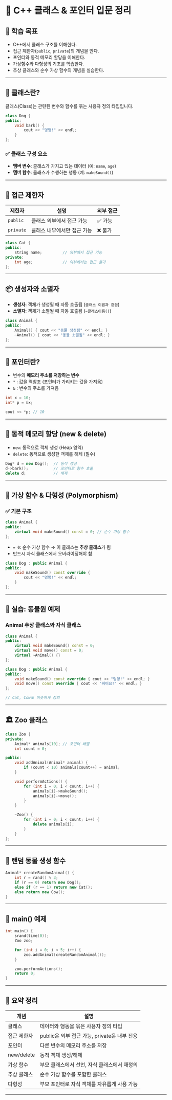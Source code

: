 # 🐾 C++ 클래스 & 포인터 입문 정리


## 📌 학습 목표

- C++에서 클래스 구조를 이해한다.
- 접근 제한자(`public`, `private`)의 개념을 안다.
- 포인터와 동적 메모리 할당을 이해한다.
- 가상함수와 다형성의 기초를 학습한다.
- 추상 클래스와 순수 가상 함수의 개념을 실습한다.

---

## 🧱 클래스란?

클래스(Class)는 관련된 변수와 함수를 묶는 사용자 정의 타입입니다.

```cpp
class Dog {
public:
    void bark() {
        cout << "멍멍!" << endl;
    }
};
````

### ✅ 클래스 구성 요소

* **멤버 변수**: 클래스가 가지고 있는 데이터 (예: `name`, `age`)
* **멤버 함수**: 클래스가 수행하는 행동 (예: `makeSound()`)

---

## 🔐 접근 제한자

| 제한자       | 설명              | 외부 접근 |
| --------- | --------------- | ----- |
| `public`  | 클래스 외부에서 접근 가능  | ✅ 가능  |
| `private` | 클래스 내부에서만 접근 가능 | ❌ 불가  |

```cpp
class Cat {
public:
    string name;         // 외부에서 접근 가능
private:
    int age;             // 외부에서는 접근 불가
};
```

---

## 📦 생성자와 소멸자

* **생성자**: 객체가 생성될 때 자동 호출됨 (`클래스 이름과 같음`)
* **소멸자**: 객체가 소멸될 때 자동 호출됨 (`~클래스이름()`)

```cpp
class Animal {
public:
    Animal() { cout << "동물 생성됨" << endl; }
    ~Animal() { cout << "동물 소멸됨" << endl; }
};
```

---

## 🧠 포인터란?

* 변수의 **메모리 주소를 저장하는 변수**
* `*` : 값을 역참조 (포인터가 가리키는 값을 가져옴)
* `&` : 변수의 주소를 가져옴

```cpp
int x = 10;
int* p = &x;

cout << *p; // 10
```

---

## 🔁 동적 메모리 할당 (new & delete)

* `new`: 동적으로 객체 생성 (Heap 영역)
* `delete`: 동적으로 생성한 객체를 해제 (필수)

```cpp
Dog* d = new Dog();  // 동적 생성
d->bark();           // 포인터로 함수 호출
delete d;            // 해제
```

---

## 🧬 가상 함수 & 다형성 (Polymorphism)

### ✅ 기본 구조

```cpp
class Animal {
public:
    virtual void makeSound() const = 0; // 순수 가상 함수
};
```

* `= 0`: 순수 가상 함수 → 이 클래스는 **추상 클래스**가 됨
* 반드시 자식 클래스에서 오버라이딩해야 함

```cpp
class Dog : public Animal {
public:
    void makeSound() const override {
        cout << "멍멍!" << endl;
    }
};
```

---

## 🦁 실습: 동물원 예제

### Animal 추상 클래스와 자식 클래스

```cpp
class Animal {
public:
    virtual void makeSound() const = 0;
    virtual void move() const = 0;
    virtual ~Animal() {}
};

class Dog : public Animal {
public:
    void makeSound() const override { cout << "멍멍!" << endl; }
    void move() const override { cout << "뛰어요!" << endl; }
};

// Cat, Cow도 비슷하게 정의
```

---

## 🏛️ Zoo 클래스

```cpp
class Zoo {
private:
    Animal* animals[10]; // 포인터 배열
    int count = 0;

public:
    void addAnimal(Animal* animal) {
        if (count < 10) animals[count++] = animal;
    }

    void performActions() {
        for (int i = 0; i < count; i++) {
            animals[i]->makeSound();
            animals[i]->move();
        }
    }

    ~Zoo() {
        for (int i = 0; i < count; i++) {
            delete animals[i];
        }
    }
};
```

---

## 🎲 랜덤 동물 생성 함수

```cpp
Animal* createRandomAnimal() {
    int r = rand() % 3;
    if (r == 0) return new Dog();
    else if (r == 1) return new Cat();
    else return new Cow();
}
```

---

## 🚀 main() 예제

```cpp
int main() {
    srand(time(0));
    Zoo zoo;

    for (int i = 0; i < 5; i++) {
        zoo.addAnimal(createRandomAnimal());
    }

    zoo.performActions();
    return 0;
}
```

---

## 🧾 요약 정리

| 개념         | 설명                               |
| ---------- | -------------------------------- |
| 클래스        | 데이터와 행동을 묶은 사용자 정의 타입            |
| 접근 제한자     | public은 외부 접근 가능, private은 내부 전용 |
| 포인터        | 다른 변수의 메모리 주소를 저장                |
| new/delete | 동적 객체 생성/해제                      |
| 가상 함수      | 부모 클래스에서 선언, 자식 클래스에서 재정의        |
| 추상 클래스     | 순수 가상 함수를 포함한 클래스                |
| 다형성        | 부모 포인터로 자식 객체를 자유롭게 사용 가능        |

---


